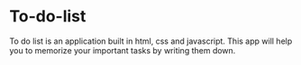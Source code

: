 # To-do-list
To do list is an application built in html, css and javascript. This app will help you to memorize your important tasks by writing them down.
